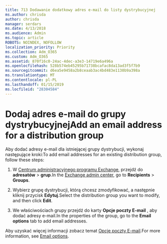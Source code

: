 ```yaml
---
title: 713 Dodawanie dodatkowy adres e-mail do listy dystrybucyjnej
ms.author: chrisda
author: chrisda
manager: serdars
ms.date: 4/13/2018
ms.audience: Admin
ms.topic: article
ROBOTS: NOINDEX, NOFOLLOW
localization_priority: Priority
ms.collection: Adm_O365
ms.custom: Adm_O365
ms.assetid: 870f16c0-24ac-4dec-a3e3-14719e6a496a
ms.openlocfilehash: 528b574eb45295b71738bcafac8da13ad3f5f7b9
ms.sourcegitcommit: d6ea5e9458a2b8ceaab3ac4bd483e1130b9a398a
ms.translationtype: MT
ms.contentlocale: pl-PL
ms.lasthandoff: 01/15/2019
ms.locfileid: "28304584"
---
```

# <a name="add-an-email-address-for-a-distribution-group"></a><span data-ttu-id="389d0-102">Dodaj adres e-mail do grupy dystrybucyjnej</span><span class="sxs-lookup"><span data-stu-id="389d0-102">Add an email address for a distribution group</span></span>

<span data-ttu-id="389d0-103">Aby dodać adresy e-mail dla istniejącej grupy dystrybucji, wykonaj następujące kroki:</span><span class="sxs-lookup"><span data-stu-id="389d0-103">To add email addresses for an existing distribution group, follow these steps:</span></span>
  
1. <span data-ttu-id="389d0-104">W [Centrum administracyjnego programu Exchange](https://outlook.office365.com/ecp/), przejdź do **adresatów** \> **grup**.</span><span class="sxs-lookup"><span data-stu-id="389d0-104">In the [Exchange admin center](https://outlook.office365.com/ecp/), go to **Recipients** \> **Groups**.</span></span>
    
2. <span data-ttu-id="389d0-105">Wybierz grupę dystrybucji, którą chcesz zmodyfikować, a następnie kliknij przycisk **Edytuj**.</span><span class="sxs-lookup"><span data-stu-id="389d0-105">Select the distribution group you want to modify, and then click **Edit**.</span></span>
    
3. <span data-ttu-id="389d0-106">We właściwościach grupy przejdź do karty **Opcje poczty E-mail** , aby dodać adresy e-mail.</span><span class="sxs-lookup"><span data-stu-id="389d0-106">In the properties of the group, go to the **Email options** tab to add email addresses.</span></span> 
    
<span data-ttu-id="389d0-107">Aby uzyskać więcej informacji zobacz temat [Opcje poczty E-mail](https://technet.microsoft.com/library/bb124513.aspx#emailoptions).</span><span class="sxs-lookup"><span data-stu-id="389d0-107">For more information, see [Email options](https://technet.microsoft.com/library/bb124513.aspx#emailoptions).</span></span>
  

